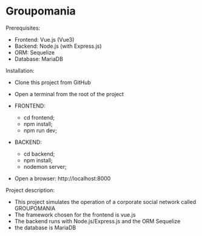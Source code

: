 # Groupomania

Prerequisites:

- Frontend: Vue.js (Vue3)
- Backend: Node.js (with Express.js)
- ORM: Sequelize
- Database: MariaDB

Installation:

- Clone this project from GitHub

- Open a terminal from the root of the project

- FRONTEND:

  - cd frontend;
  - npm install;
  - npm run dev;

- BACKEND:

  - cd backend;
  - npm install;
  - nodemon server;

- Open a browser: http://localhost:8000

Project description:

- This project simulates the operation of a corporate social network called GROUPOMANIA
- The framework chosen for the frontend is vue.js
- The backend runs with Node.js/Express.js and the ORM Sequelize
- the database is MariaDB
